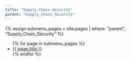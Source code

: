 ```yaml
---
title: "Supply Chain Security"
parent: "Supply_Chain_Security"
---
```


{% assign submenu_pages = site.pages | where: "parent", "Supply_Chain_Security" %}
<ul>
  {% for page in submenu_pages %}
    <li><a href="{{ page.url }}">{{ page.title }}</a></li>
  {% endfor %}
</ul>